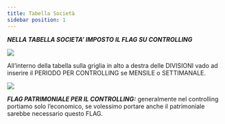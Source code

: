 ```yaml
---
title: Tabella Società
sidebar position: 1
---
```


***NELLA TABELLA SOCIETA’ IMPOSTO IL FLAG SU CONTROLLING***


![](/img/it-it/controlling/company-table.png)



All’interno della tabella sulla griglia in alto a destra delle DIVISIONI vado ad inserire il PERIODO PER CONTROLLING se MENSILE o SETTIMANALE. 


![](/img/it-it/controlling/company-table2.png)

***FLAG PATRIMONIALE PER IL CONTROLLING:*** generalmente nel controlling portiamo solo l’economico, se volessimo portare anche il patrimoniale sarebbe necessario questo FLAG. 


